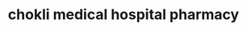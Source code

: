 ---
title: "chokli medical hospital pharmacy"
url: /chockli/chokli-medical-hospital-pharmacy/
shop: medical supply
---